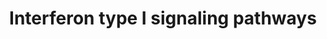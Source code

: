 ---
annotations:
- type: Pathway Ontology
  value: Jak-Stat signaling pathway
- type: Pathway Ontology
  value: immune response pathway
authors:
- Mkutmon
- Egonw
- MaintBot
description: The type I IFNs (IFNα family, IFNβ, IFNω, IFNε and IFNκ) all bind to
  and signal via the type I IFN receptor complex. The type I receptor consists of
  two main IFNAR1, IFNAR2c receptor chains and other accessory proteins. The pathway
  above  (WP585) describes the Type I Interferon signaling pathways and shows both
  classical IFN signaling via the JAK-STAT pathway (dark lines) and other non-canonical
  IFN signaling pathways.
last-edited: 2019-09-17
organisms:
- Bos taurus
redirect_from:
- /index.php/Pathway:WP3213
- /instance/WP3213
schema-jsonld:
- '@context': https://schema.org/
  '@id': https://wikipathways.github.io/pathways/WP3213.html
  '@type': Dataset
  creator:
    '@type': Organization
    name: WikiPathways
  description: The type I IFNs (IFNα family, IFNβ, IFNω, IFNε and IFNκ) all bind to
    and signal via the type I IFN receptor complex. The type I receptor consists of
    two main IFNAR1, IFNAR2c receptor chains and other accessory proteins. The pathway
    above  (WP585) describes the Type I Interferon signaling pathways and shows both
    classical IFN signaling via the JAK-STAT pathway (dark lines) and other non-canonical
    IFN signaling pathways.
  keywords:
  - MLST8
  - PIAS1
  - PIK3CD
  - VAV1
  - CREB1
  - RPS6KA5
  - ZAP70
  - STAT4
  - MAP3K1
  - IRF9
  - IRS1
  - GDP
  - RAP1A
  - LCK
  - FYN
  - STAT1
  - STAT2
  - EIF4A1
  - PRMT1
  - MAP2K6
  - SOCS3
  - STAT3
  - CBL
  - CRK
  - PIK3R2
  - RPTOR
  - PIAS3
  - MTOR
  - EIF4E
  - MAP2K3
  - SOCS1
  - CRKL
  - PIK3R1
  - IRS2
  - JAK1
  - STAT5A
  - IFNAR2
  - MAPKAP1
  - REL
  - PTPN11
  - EIF4B
  - PTPN6
  - RPS6KB1
  - IFNAR1
  - TYK2
  - GNB2L1
  - GTP
  - EIF4EBP1
  - PDCD4
  - RAC1
  - PTPRC
  - RPS6
  - MAPK14
  - RPS6KA4
  - GAB2
  - RAPGEF1
  license: CC0
  name: Interferon type I signaling pathways
seo: CreativeWork
title: Interferon type I signaling pathways
wpid: WP3213
---